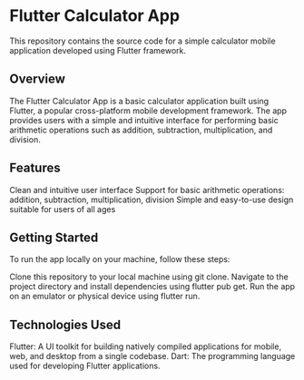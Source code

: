 # Flutter Calculator App
This repository contains the source code for a simple calculator mobile application developed using Flutter framework.

## Overview
The Flutter Calculator App is a basic calculator application built using Flutter, a popular cross-platform mobile development framework. The app provides users with a simple and intuitive interface for performing basic arithmetic operations such as addition, subtraction, multiplication, and division.

## Features
Clean and intuitive user interface
Support for basic arithmetic operations: addition, subtraction, multiplication, division
Simple and easy-to-use design suitable for users of all ages

## Getting Started
To run the app locally on your machine, follow these steps:

Clone this repository to your local machine using git clone.
Navigate to the project directory and install dependencies using flutter pub get.
Run the app on an emulator or physical device using flutter run.

## Technologies Used
Flutter: A UI toolkit for building natively compiled applications for mobile, web, and desktop from a single codebase.
Dart: The programming language used for developing Flutter applications.
